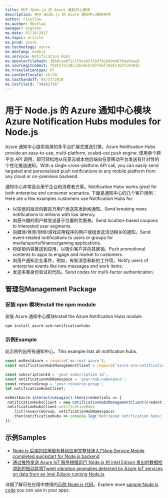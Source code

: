 ```yaml
---
title: 用于 Node.js 的 Azure 通知中心模块
description: 用于 Node.js 的 Azure 通知中心模块参考
author: rloutlaw
ms.author: ROutlaw
manager: angrobe
ms.date: 07/18/2017
ms.topic: article
ms.prod: azure
ms.technology: azure
ms.devlang: nodejs
ms.service: Notification Hubs
ms.openlocfilehash: 30b8caa07111f9ceb5fa58f92649e4670aa6bee6
ms.sourcegitcommit: 75051fec38cc3be4cb7d7cb6fc695c162fc0e91b
ms.translationtype: HT
ms.contentlocale: zh-CN
ms.lasthandoff: 05/17/2018
ms.locfileid: "34261716"
---
```

# <a name="azure-notification-hubs-modules-for-nodejs"></a><span data-ttu-id="a57aa-103">用于 Node.js 的 Azure 通知中心模块</span><span class="sxs-lookup"><span data-stu-id="a57aa-103">Azure Notification Hubs modules for Node.js</span></span>

<span data-ttu-id="a57aa-104">Azure 通知中心提供易用的多平台扩展式推送引擎。</span><span class="sxs-lookup"><span data-stu-id="a57aa-104">Azure Notification Hubs provide an easy-to-use, multi-platform, scaled-out push engine.</span></span> <span data-ttu-id="a57aa-105">使用单个跨平台 API 调用，即可轻松地从任意云或本地后端向任意移动平台发送有针对性的个性化推送通知。</span><span class="sxs-lookup"><span data-stu-id="a57aa-105">With a single cross-platform API call, you can easily send targeted and personalized push notifications to any mobile platform from any cloud or on-premises backend.</span></span>

<span data-ttu-id="a57aa-106">通知中心非常适合用于企业和消费者方案。</span><span class="sxs-lookup"><span data-stu-id="a57aa-106">Notification Hubs works great for both enterprise and consumer scenarios.</span></span> <span data-ttu-id="a57aa-107">下面是通知中心的几个客户用例：</span><span class="sxs-lookup"><span data-stu-id="a57aa-107">Here are a few examples customers use Notification Hubs for:</span></span>
- <span data-ttu-id="a57aa-108">以较低的延迟向数百万用户发送突发新闻通知。</span><span class="sxs-lookup"><span data-stu-id="a57aa-108">Send breaking news notifications to millions with low latency.</span></span>
- <span data-ttu-id="a57aa-109">向感兴趣的用户群发送基于位置的优惠券。</span><span class="sxs-lookup"><span data-stu-id="a57aa-109">Send location-based coupons to interested user segments.</span></span>
- <span data-ttu-id="a57aa-110">向媒体/体育/财经/游戏应用程序的用户或组发送活动相关的通知。</span><span class="sxs-lookup"><span data-stu-id="a57aa-110">Send event-related notifications to users or groups for media/sports/finance/gaming applications.</span></span>
- <span data-ttu-id="a57aa-111">将促销内容推送到应用，以吸引客户并向其推销。</span><span class="sxs-lookup"><span data-stu-id="a57aa-111">Push promotional contents to apps to engage and market to customers.</span></span>
- <span data-ttu-id="a57aa-112">向用户通知企业事件，例如，有新消息和新的工作项。</span><span class="sxs-lookup"><span data-stu-id="a57aa-112">Notify users of enterprise events like new messages and work items.</span></span>
- <span data-ttu-id="a57aa-113">发送多重身份验证的代码。</span><span class="sxs-lookup"><span data-stu-id="a57aa-113">Send codes for multi-factor authentication.</span></span>

## <a name="management-package"></a><span data-ttu-id="a57aa-114">管理包</span><span class="sxs-lookup"><span data-stu-id="a57aa-114">Management Package</span></span>

### <a name="install-the-npm-module"></a><span data-ttu-id="a57aa-115">安装 npm 模块</span><span class="sxs-lookup"><span data-stu-id="a57aa-115">Install the npm module</span></span>

<span data-ttu-id="a57aa-116">安装 Azure 通知中心模块</span><span class="sxs-lookup"><span data-stu-id="a57aa-116">Install the Azure Notification Hubs module</span></span> 

```bash
npm install azure-arm-notificationhubs
```

### <a name="example"></a><span data-ttu-id="a57aa-117">示例</span><span class="sxs-lookup"><span data-stu-id="a57aa-117">Example</span></span>

<span data-ttu-id="a57aa-118">此示例列出所有通知中心。</span><span class="sxs-lookup"><span data-stu-id="a57aa-118">This example lists all notification hubs.</span></span>

 ```javascript
const msRestAzure = require('ms-rest-azure');
const notificationHubsManagementClient = require('azure-arm-notificationhubs');

const subscriptionId = 'your-subscription-id';
const notificationHubNamespace = 'your-hub-namespace';
const resourceGroup = 'your-resource-group';
let notificationHubsClient;

msRestAzure.interactiveLogin().then(credentials => {
  notificationHubsClient = new notificationHubsManagementClient(credentials, subscriptionId);
  notificationHubsClient.notificationHubs
    .list(resourceGroup, notificationHubNamespace)
    .then(notificationHubs => console.log('Retrieved notification hubs: ', notificationHubs));
});
```

## <a name="samples"></a><span data-ttu-id="a57aa-119">示例</span><span class="sxs-lookup"><span data-stu-id="a57aa-119">Samples</span></span>

* [<span data-ttu-id="a57aa-120">Node.js 后端的应用服务移动应用完整快速入门</span><span class="sxs-lookup"><span data-stu-id="a57aa-120">App Service Mobile completed quickstart for Node.js backend</span></span>](https://azure.microsoft.com/resources/samples/app-service-mobile-nodejs-backend-quickstart/)
* [<span data-ttu-id="a57aa-121">通过推特发送 Azure IoT 服务根据运行 Node.js 的 Intel Edison 发出的数据检测到的振动异常</span><span class="sxs-lookup"><span data-stu-id="a57aa-121">Tweet vibration anomalies detected by Azure IoT services on data from an Intel Edison running Node.js</span></span>](https://azure.microsoft.com/resources/samples/iot-hub-nodejs-intel-edison-vibration-anomaly-detection/)

<span data-ttu-id="a57aa-122">详细了解可在应用中使用的[示例 Node.js 代码](https://azure.microsoft.com/resources/samples/?platform=nodejs)。</span><span class="sxs-lookup"><span data-stu-id="a57aa-122">Explore more [sample Node.js code](https://azure.microsoft.com/resources/samples/?platform=nodejs) you can use in your apps.</span></span>
